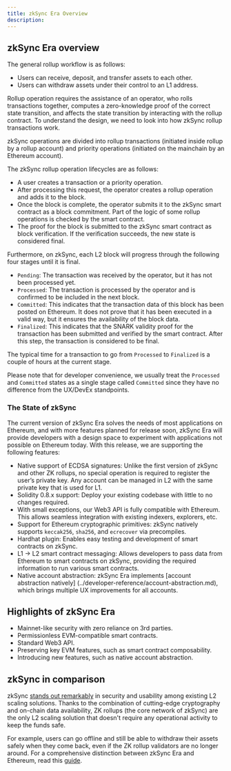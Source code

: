 ```yaml
---
title: zkSync Era Overview
description:
---
```


## zkSync Era overview

The general rollup workflow is as follows:

- Users can receive, deposit, and transfer assets to each other.
- Users can withdraw assets under their control to an L1 address.

Rollup operation requires the assistance of an operator, who rolls transactions together, computes a zero-knowledge proof of the correct
state transition, and affects the state transition by interacting with the rollup
contract. To understand the design, we need to look into how zkSync rollup transactions work.

zkSync operations are divided into rollup transactions (initiated inside rollup by a
rollup account) and priority operations (initiated on the mainchain by an Ethereum account).

The zkSync rollup operation lifecycles are as follows:

- A user creates a transaction or a priority operation.
- After processing this request, the operator creates a rollup operation and adds it to the block.
- Once the block is complete, the operator submits it to the zkSync smart contract
as a block commitment. Part of the logic of some rollup operations is checked by the smart contract.
- The proof for the block is submitted to the zkSync smart contract as block verification. If the verification succeeds, the new state is considered final.

Furthermore, on zkSync, each L2 block will progress through the following four stages until it is final.

- `Pending`: The transaction was received by the operator, but it has not been processed yet.
- `Processed`: The transaction is processed by the operator and is confirmed to be included in the next block.
- `Committed`: This indicates that the transaction data of this block has been
posted on Ethereum. It does not prove that it has been executed in a valid way, but it ensures the
  availability of the block data.
- `Finalized`: This indicates that the SNARK validity proof for the transaction has
been submitted and verified by the smart contract. After this step, the transaction is considered to be final.

The typical time for a transaction to go from `Processed` to `Finalized` is a couple of hours at the current stage.

Please note that for developer convenience, we usually treat the `Processed` and
`Committed` states as a single stage called `Committed` since they have no difference from the UX/DevEx standpoints.

### The State of zkSync

The current version of zkSync Era solves the needs of most applications on Ethereum,
and with more features planned for release soon, zkSync Era will provide developers
with a design space to experiment with applications not possible on Ethereum today.
With this release, we are supporting the following features:

- Native support of ECDSA signatures: Unlike the first version of zkSync and other
ZK rollups, no special operation is required to register the user’s private key.
Any account can be managed in L2 with the same private key that is used for L1.
- Solidity 0.8.x support: Deploy your existing codebase with little to no changes required.
- With small exceptions, our Web3 API is fully compatible with Ethereum. This allows seamless integration with existing indexers, explorers, etc.
- Support for Ethereum cryptographic primitives: zkSync natively supports `keccak256`, `sha256`, and `ecrecover` via precompiles.
- Hardhat plugin: Enables easy testing and development of smart contracts on zkSync.
- L1 → L2 smart contract messaging: Allows developers to pass data from Ethereum to
smart contracts on zkSync, providing the required information to run various smart contracts.
- Native account abstraction: zkSync Era implements [account abstraction natively]
(../developer-reference/account-abstraction.md), which brings multiple UX improvements for all accounts.

## Highlights of zkSync Era

- Mainnet-like security with zero reliance on 3rd parties.
- Permissionless EVM-compatible smart contracts.
- Standard Web3 API.
- Preserving key EVM features, such as smart contract composability.
- Introducing new features, such as native account abstraction.

## zkSync in comparison

zkSync [stands out remarkably](https://blog.matter-labs.io/evaluating-ethereum-l2-scaling-solutions-a-comparison-framework-b6b2f410f955)
in security and usability among existing L2 scaling solutions.
Thanks to the combination of cutting-edge cryptography and on-chain data
availability, ZK rollups (the core network of zkSync) are the only L2 scaling
solution that doesn't require any operational activity to keep the funds safe.

For example, users can go offline and still be able to withdraw their assets safely
when they come back, even if the ZK rollup validators are no longer around.
For a comprehensive distinction between zkSync Era and Ethereum, read this [guide](/build/developer-reference/ethereum-differences/evm-instructions).

